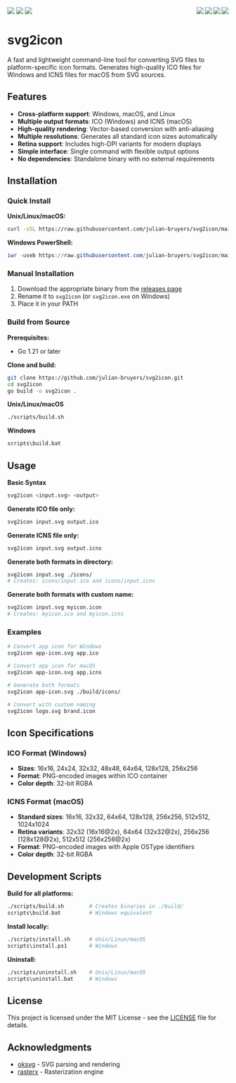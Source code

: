 <!--  README badges  -->
<a href="https://github.com/julian-bruyers/svg2icon/releases"><img src="https://img.shields.io/github/v/release/julian-bruyers/svg2icon?label=Latest&labelColor=2D3748&color=003087"></a>
<a href="https://github.com/julian-bruyers/svg2icon/blob/main/LICENSE"><img src="https://img.shields.io/github/license/julian-bruyers/svg2icon?&label=License&logo=opensourceinitiative&logoColor=ffffff&labelColor=2D3748&color=2D3748"></a>
<a href="https://goreportcard.com/report/github.com/julian-bruyers/svg2icon"><img src="https://goreportcard.com/badge/github.com/julian-bruyers/svg2icon"></a>
<a href="#installation"><img src="https://img.shields.io/badge/Go-00ADD8?logo=go&logoColor=white&labelColor=2D3748&color=2D3748" align="right"></a>
<a href="#platform-support"><img src="https://img.shields.io/badge/Linux-E95420?logo=linux&logoColor=white" align="right"></a>
<a href="#platform-support"><img src="https://custom-icon-badges.demolab.com/badge/Windows-0078D6?logo=windows11&logoColor=white" align="right"></a>
<a href="#platform-support"><img src="https://img.shields.io/badge/macOS-333333?logo=apple&logoColor=F0F0F0" align="right"></a>

# svg2icon
A fast and lightweight command-line tool for converting SVG files to platform-specific icon formats. Generates high-quality ICO files for Windows and ICNS files for macOS from SVG sources.

## Features

- **Cross-platform support**: Windows, macOS, and Linux
- **Multiple output formats**: ICO (Windows) and ICNS (macOS)
- **High-quality rendering**: Vector-based conversion with anti-aliasing
- **Multiple resolutions**: Generates all standard icon sizes automatically
- **Retina support**: Includes high-DPI variants for modern displays
- **Simple interface**: Single command with flexible output options
- **No dependencies**: Standalone binary with no external requirements

## Installation

### Quick Install

**Unix/Linux/macOS:**

```bash
curl -sSL https://raw.githubusercontent.com/julian-bruyers/svg2icon/main/scripts/install.sh | bash
```

**Windows PowerShell:**

```powershell
iwr -useb https://raw.githubusercontent.com/julian-bruyers/svg2icon/main/scripts/install.ps1 | iex
```

### Manual Installation

1. Download the appropriate binary from the [releases page](https://github.com/julian-bruyers/svg2icon/releases)
2. Rename it to `svg2icon` (or `svg2icon.exe` on Windows)
3. Place it in your PATH

### Build from Source

**Prerequisites:**

- Go 1.21 or later

**Clone and build:**

```bash
git clone https://github.com/julian-bruyers/svg2icon.git
cd svg2icon
go build -o svg2icon .
```

**Unix/Linux/macOS**
```bash
./scripts/build.sh
```

**Windows**
```bash
scripts\build.bat
```

## Usage

**Basic Syntax**

```bash
svg2icon <input.svg> <output>
```

**Generate ICO file only:**

```bash
svg2icon input.svg output.ico
```

**Generate ICNS file only:**

```bash
svg2icon input.svg output.icns
```

**Generate both formats in directory:**

```bash
svg2icon input.svg ./icons/
# Creates: icons/input.ico and icons/input.icns
```

**Generate both formats with custom name:**

```bash
svg2icon input.svg myicon.icon
# Creates: myicon.ico and myicon.icns
```

### Examples

```bash
# Convert app icon for Windows
svg2icon app-icon.svg app.ico

# Convert app icon for macOS
svg2icon app-icon.svg app.icns

# Generate both formats
svg2icon app-icon.svg ./build/icons/

# Convert with custom naming
svg2icon logo.svg brand.icon
```

## Icon Specifications

### ICO Format (Windows)

- **Sizes**: 16x16, 24x24, 32x32, 48x48, 64x64, 128x128, 256x256
- **Format**: PNG-encoded images within ICO container
- **Color depth**: 32-bit RGBA

### ICNS Format (macOS)

- **Standard sizes**: 16x16, 32x32, 64x64, 128x128, 256x256, 512x512, 1024x1024
- **Retina variants**: 32x32 (16x16@2x), 64x64 (32x32@2x), 256x256 (128x128@2x), 512x512 (256x256@2x)
- **Format**: PNG-encoded images with Apple OSType identifiers
- **Color depth**: 32-bit RGBA

## Development Scripts

**Build for all platforms:**

```bash
./scripts/build.sh        # Creates binaries in ./build/
scripts\build.bat         # Windows equivalent
```

**Install locally:**

```bash
./scripts/install.sh      # Unix/Linux/macOS
scripts\install.ps1       # Windows
```

**Uninstall:**

```bash
./scripts/uninstall.sh    # Unix/Linux/macOS
scripts\uninstall.bat     # Windows
```

## License

This project is licensed under the MIT License - see the [LICENSE](LICENSE) file for details.

## Acknowledgments

- [oksvg](https://github.com/srwiley/oksvg) - SVG parsing and rendering
- [rasterx](https://github.com/srwiley/rasterx) - Rasterization engine
